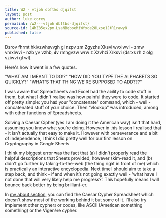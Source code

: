 ```yaml
---
title: W2 - vtjoh dbftbs djqifst
layout: post
author: luke.corey
permalink: /w2---vtjoh-dbftbs-djqifst/
source-id: 14hZ85ex2pm-LsaNBqboeMiWYxde28Lxse1JtR1rawy8
published: false
---
```

Dsrov fhrmt hkivzwhsvvgh gl nzpv zm Zgyzhs Xksvi wvxlwvi - zmw vmxlwvi - nzb yv vzhb, dv rmhgvzw wrw z Xzvhzi Xrksvi (dsrxs rh z olg sziwvi gl wl).

Here's how it went in a few quotes.

"WHAT AM I MEANT TO DO!?"
“HOW DID YOU TYPE THE ALPHABETS SO QUICKLY?”
"WHAT'S THAT THING WE'RE SUPPOSED TO ADD???"

I was aware that Spreadsheets and Excel had the ability to code stuff in them, but what I didn't realise was how painful they were to code. It started off pretty simple: you had your "concatenate" command, which - well - concatenated stuff of your choice. Then “vlookup” was introduced, among with other functions of Spreadsheets.

Solving a Caesar Cipher (yes I am doing it the American way) isn't that hard, assuming you know what you’re doing. However in this lesson I realised that - it isn’t actually that easy to make it. However with perseverance and a bit of independence, I think I did pretty well for our first lesson on Cryptography in Google Sheets.

I think my biggest error was the fact that (a) I didn't properly read the helpful descriptions that Sheets provided, however skim-read it, and (b) didn’t go further by taking-to-the-web (the thing right in front of me) which is practically an interactive encyclopedia. Next time I should aim to take a step back, and think - if and when it’s not going exactly well - 'what have I not done that will very likely help me progress?’. This hopefully means I will bounce back better by being brilliant-er.

In <a href="https://megmefalrez.github.io/about/">my about section</a>, you can find the Caesar Cypher Spreadsheet which doesn't show most of the working behind it but some of it. I’ll also try implement other cyphers or codes, like ASCII (American something something) or the Vigenère cypher.

